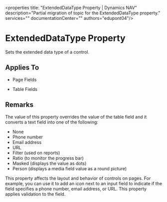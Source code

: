 <properties
                title: "ExtendedDataType Property | Dynamics NAV"
                description="Partial migration of topic for the ExtendedDataType property."
                services=""
                documentationCenter=""
                authors="edupont04"/>
<tags
    ms.prod="dynamics-nav-2017"
    ms.topic="article"
    ms.devlang="na"
    ms.tgt_pltfrm="na"
    ms.workload="na"
    ms.date="08/11/2016"
    ms.author="edupont04" />

# ExtendedDataType Property
Sets the extended data type of a control.  

## Applies To  

-   Page Fields  

-   Table Fields  

## Remarks  
 The value of this property overrides the value of the table field and it converts a text field into one of the following:  

-   None  
-   Phone number  
-   Email address  
-   URL  
-   Filter \(used on reports\)  
-   Ratio \(to monitor the progress bar\)
-   Masked \(displays the value as dots\)
-   Person \(displays a media field value as a round picture\)

 This property affects the layout and behavior of controls on pages. For example, you can use it to add an icon next to an input field to indicate if the field specifies a phone number, email address, or URL. This property applies validation to the field.  

<!-- ## See Also  
 [Properties](Properties.md)-->
